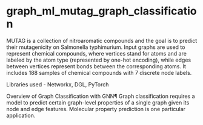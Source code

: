 # graph_ml_mutag_graph_classification

MUTAG is a collection of nitroaromatic compounds and the goal is to predict their mutagenicity on Salmonella typhimurium. Input graphs are used to represent chemical compounds, where vertices stand for atoms and are labeled by the atom type (represented by one-hot encoding), while edges between vertices represent bonds between the corresponding atoms. It includes 188 samples of chemical compounds with 7 discrete node labels.

Libraries used - Networkx, DGL, PyTorch

Overview of Graph Classification with GNN¶
Graph classification requires a model to predict certain graph-level properties of a single graph given its node and edge features. Molecular property prediction is one particular application.

